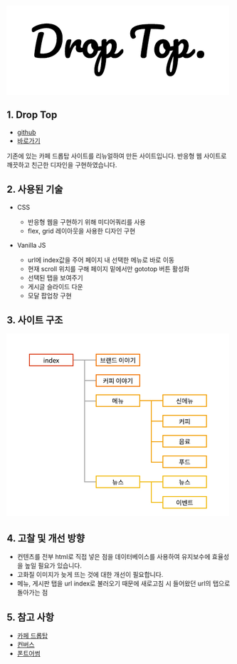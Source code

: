 ![logo_droptop](/portfolio/droptop/logo_droptop.png)

## 1. Drop Top
* [github](https://github.com/pic22ti/pic22ti.github.io/tree/master/portfolio/droptop)
* [바로가기](https://pic22ti.github.io/portfolio/droptop/index.html)

기존에 있는 카페 드롭탑 사이트를 리뉴얼하여 만든 사이트입니다. 
반응형 웹 사이트로 깨끗하고 친근한 디자인을 구현하였습니다.

## 2. 사용된 기술
* CSS
  - 반응형 웹을 구현하기 위해 미디어쿼리를 사용
  - flex, grid 레이아웃을 사용한 디자인 구현

* Vanilla JS
  - url에 index값을 주어 페이지 내 선택한 메뉴로 바로 이동
  - 현재 scroll 위치를 구해 페이지 밑에서만 gototop 버튼 활성화
  - 선택된 탭을 보여주기
  - 게시글 슬라이드 다운
  - 모달 팝업창 구현

## 3. 사이트 구조
![sitemap_droptop](/portfolio/droptop/sitemap_droptop.jpg)

## 4. 고찰 및 개선 방향
* 컨텐츠를 전부 html로 직접 넣은 점을 데이터베이스를 사용하여 유지보수에 효율성을 높일 필요가 있습니다.
* 고화질 이미지가 늦게 뜨는 것에 대한 개선이 필요합니다.
* 메뉴, 게시판 탭을 url index로 불러오기 때문에 새로고침 시 들어왔던 url의 탭으로 돌아가는 점

## 5. 참고 사항
* [카페 드롭탑](http://www.cafedroptop.com/n/kr/src/main.php)
* [컨버스](https://www.converse.co.kr/)
* [폰트어썸](https://fontawesome.com/)